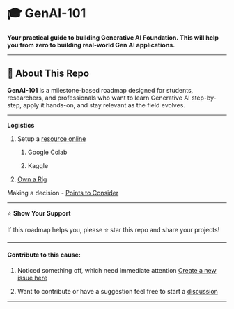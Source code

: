 # 🎓 **GenAI-101**

**Your practical guide to building Generative AI Foundation. This will help you from zero to building real-world Gen AI applications.**

---

## 📌 **About This Repo**

**GenAI-101** is a milestone-based roadmap designed for students, researchers, and professionals who want to learn Generative AI step-by-step, apply it hands-on, and stay relevant as the field evolves.

---

**Logistics**

1. Setup a [resource online](Online-resources.md)
   
   1. Google Colab
   
   2. Kaggle

2. [Own a Rig](Personal-GenAI-Learning-Rig.md)



Making a decision - [Points to Consider](selecting-a-platform.md)

---

⭐ **Show Your Support**

If this roadmap helps you, please ⭐ star this repo and share your projects!

---

#### Contribute to this cause:

1. Noticed something off, which need immediate attention [Create a new issue here](https://github.com/anantawasthi/GenAI-101/issues/new)

2. Want to contribute or have a suggestion feel free to start a [discussion](https://github.com/anantawasthi/GenAI-101/discussions/new/choose)

---
